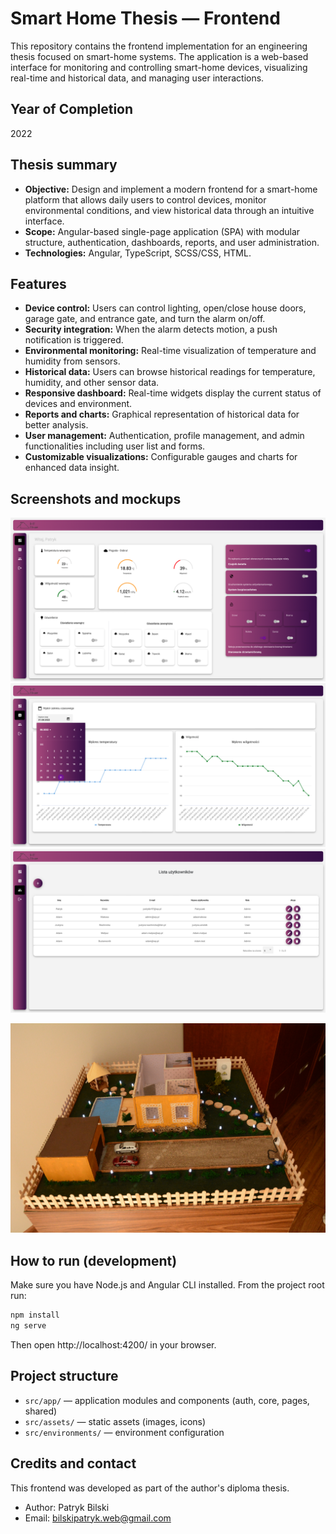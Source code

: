# Smart Home Thesis — Frontend

This repository contains the frontend implementation for an engineering thesis focused on smart-home systems. The application is a web-based interface for monitoring and controlling smart-home devices, visualizing real-time and historical data, and managing user interactions.

## Year of Completion
2022

## Thesis summary

- **Objective:** Design and implement a modern frontend for a smart-home platform that allows daily users to control devices, monitor environmental conditions, and view historical data through an intuitive interface.
- **Scope:** Angular-based single-page application (SPA) with modular structure, authentication, dashboards, reports, and user administration.
- **Technologies:** Angular, TypeScript, SCSS/CSS, HTML.

## Features

- **Device control:** Users can control lighting, open/close house doors, garage gate, and entrance gate, and turn the alarm on/off.
- **Security integration:** When the alarm detects motion, a push notification is triggered.
- **Environmental monitoring:** Real-time visualization of temperature and humidity from sensors.
- **Historical data:** Users can browse historical readings for temperature, humidity, and other sensor data.
- **Responsive dashboard:** Real-time widgets display the current status of devices and environment.
- **Reports and charts:** Graphical representation of historical data for better analysis.
- **User management:** Authentication, profile management, and admin functionalities including user list and forms.
- **Customizable visualizations:** Configurable gauges and charts for enhanced data insight.

## Screenshots and mockups

![Dashboard screenshot 1](docs/images/app/1.png)
![Dashboard screenshot 2](docs/images/app/2.png)
![Dashboard screenshot 3](docs/images/app/3.png)

![Model screenshot](docs/images/model/1.jpg)

## How to run (development)

Make sure you have Node.js and Angular CLI installed. From the project root run:

```powershell
npm install
ng serve
```

Then open http://localhost:4200/ in your browser.

## Project structure

- `src/app/` — application modules and components (auth, core, pages, shared)
- `src/assets/` — static assets (images, icons)
- `src/environments/` — environment configuration


## Credits and contact

This frontend was developed as part of the author's diploma thesis. 

- Author: Patryk Bilski
- Email: bilskipatryk.web@gmail.com
